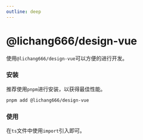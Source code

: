 ```yaml
---
outline: deep
---
```


# @lichang666/design-vue

使用`@lichang666/design-vue`可以方便的进行开发。

### 安装

推荐使用`pnpm`进行安装，以获得最佳性能。

```bash
pnpm add @lichang666/design-vue
```

### 使用

在`ts`文件中使用`import`引入即可。

